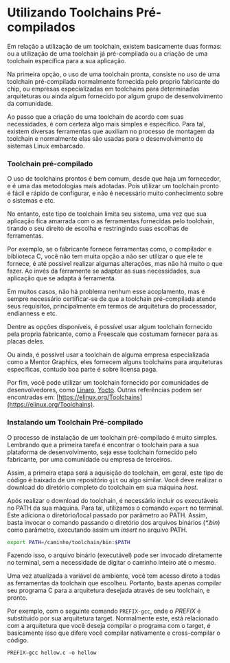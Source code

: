 # Utilizando Toolchains Pré-compilados

Em relação a utilização de um toolchain, existem basicamente duas formas: ou a utilização de uma toolchain já pré-compilada ou a criação de uma toolchain específica para a sua aplicação.

Na primeira opção, o uso de uma toolchain pronta, consiste no uso de uma toolchain pré-compilada normalmente fornecida pelo proprio fabricante do chip, ou empresas especializadas em toolchains para determinadas arquiteturas ou ainda algum fornecido por algum grupo de desenvolvimento da comunidade. 

Ao passo que a criação de uma toolchain de acordo com suas necessidades, é com certeza algo mais simples e específico. Para tal, existem diversas ferramentas que auxiliam no processo de montagem da toolchain e normalmente elas são usadas para o desenvolvimento de sistemas Linux embarcado.

### Toolchain pré-compilado

O uso de toolchains prontos é bem comum, desde que haja um fornecedor, e é uma das metodologias mais adotadas. Pois utilizar um toolchain pronto é fácil e rápido de configurar, e não é necessário muito conhecimento sobre o sistemas e etc. 

No entanto, este tipo de toolchain limita seu sistema, uma vez que sua aplicação fica amarrada com o as ferramentas fornecidas pelo toolchain, tirando o seu direito de escolha e restringindo suas escolhas de ferramentas. 

Por exemplo, se o fabricante fornece ferramentas como, o compilador e biblioteca C, você não tem muita opção a não ser utilizar o que ele te fornece, é até possível realizar algumas alterações, mas não há muito o que fazer. Ao invés da ferramente se adaptar as suas necessidades, sua aplicação que se adapta à ferramenta. 

Em muitos casos,  não há problema nenhum esse acoplamento, mas é sempre necessário certificar-se de que a toolchain pré-compilada atende seus requisitos, principalmente em termos de arquitetura do processador, endianness e etc.

Dentre as opções disponíveis, é possível usar algum toolchain fornecido pela propria fabricante, como a Freescale que costumam fornecer para as placas deles.

Ou ainda, é possível usar a toolchain de alguma empresa especializada como a Mentor Graphics, eles fornecem alguns toolchains para arquiteturas especificas, contudo boa parte é sobre licensa paga. 

Por fim, você pode utilizar um toolchain fornecido por comunidades de desenvolvedores, como [Linaro](https://www.linaro.org/), [Yocto](https://www.yoctoproject.org/). Outras referências podem ser encontradas em: [https://elinux.org/Toolchains](https://elinux.org/Toolchains).

### Instalando um Toolchain Pré-compilado

O processo de instalação de um toolchain pré-compilado é muito simples. Lembrando que a primeira tarefa é encontrar o toolchain para a sua plataforma de desenvolvimento, seja esse toolchain fornecido pelo fabricante, por uma comunidade ou empresa de terceiros.

Assim, a primeira etapa será a aquisição do toolchain, em geral, este tipo de código é baixado de um repositório `git` ou algo similar. Você deve realizar o download do diretório completo do toolchain em sua máquina _host_.

Após realizar o download do toolchain, é necessário incluir os executáveis no PATH da sua máquina. Para tal, utilizamos o comando `export`  no terminal. Este adiciona o diretório/local passado por parâmetro ao PATH. Assim, basta invocar o comando passando o diretório dos arquivos binários \(_\*.bin_\) como parâmetro, executando assim um _insert_ no arquivo PATH.

```bash
export PATH=/caminho/toolchain/bin:$PATH
```

Fazendo isso, o arquivo binário \(executável\) pode ser invocado diretamente no terminal, sem a necessidade de digitar o caminho inteiro até o mesmo.

Uma vez atualizada a variável de ambiente, você tem acesso direto a todas as ferramentas da toolchain que escolheu. Portanto, basta  apenas compilar seu programa C para a arquitetura desejada através de seu toolchain, e pronto. 

Por exemplo, com o seguinte comando `PREFIX-gcc`, onde o _PREFIX_  é substituido por sua arquitetura target. Normalmente este, está relacionado com a arquitetura que você deseja compilar o programa com o target, é basicamente isso que difere você compilar nativamente e cross-compilar o código.

```bash
PREFIX−gcc hellow.c −o hellow
```







